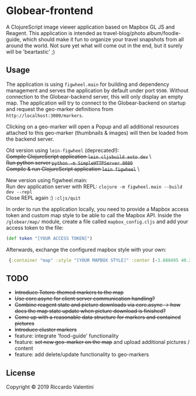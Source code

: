 # Globear-frontend

A ClojureScript image viewer application based on Mapbox GL JS and Reagent.
This application is intended as travel-blog/photo album/foodie-guide, 
which should make it fun to organize your travel snapshots from all around the world.
Not sure yet what will come out in the end, but it surely will be 'beartastic' ;)

## Usage

The application is using `figwheel.main` for building and dependency management and serves the application by default under port `9500`. Without connection to the Globear-backend server, this will only display an empty map. The application will try to connect to the Globear-backend on startup and request the geo-marker definitions from `http://localhost:3000/markers`. 

Clicking on a geo-marker will open a Popup and all additional resources attached to this geo-marker (thumbnails & images) will then be loaded from the backend server. 

Old version using `lein-figwheel` (deprecated!): \
~~Compile ClojureScript application ```lein cljsbuild auto dev```~~ \  
~~Run python server ```python -m SimpleHTTPServer 8080```~~ \
~~Compile & run ClojureScript application ```lein figwheel```~~ \

New version using figwheel.main: \
Run dev application server with REPL: ```clojure -m figwheel.main --build dev --repl ``` \
Close REPL again :) ```:cljs/quit```

In order to run the application locally, you need to provide a Mapbox access token and custom map style to be able to call 
the Mapbox API. Inside the ```/globear/map/``` module, create a file called ```mapbox_config.cljs```
and add your access token to the file:

```clojure
(def token "[YOUR ACCESS TOKEN]")
```
Afterwards, exchange the configured mapbox style with your own: 
```clojure
 {:container "map" :style "[YOUR MAPBOX STYLE]" :center [-3.688495 40.399189], :zoom 13}
```

## TODO 
* ~~Introduce Totoro-themed markers to the map~~
* ~~Use core.async for client server communication handling?~~
* ~~Combine reagent state and picture downloads via core.async -> how does the 
  map state update when picture download is finished?~~
* ~~Come up with a reasonable data structure for markers and contained pictures~~
* ~~Introduce cluster markers~~
* feature: integrate 'food-guide' functionality
* feature: ~~set new geo-marker on the map~~ and upload additional pictures / content
* feature: add delete/update functionality to geo-markers


## License
Copyright © 2019 Riccardo Valentini


